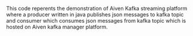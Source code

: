 This code reperents the demonstration of Aiven Kafka streaming platform where a producer written in java publishes json messages to kafka topic and consumer which consumes json messages from kafka topic which is hosted on Aiven kafka manager platform.
